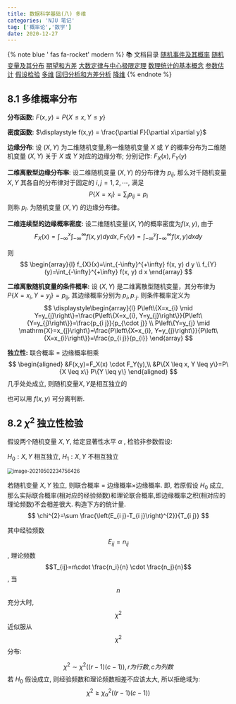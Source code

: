 ```yaml
---
title: 数据科学基础(八) 多维
categories: 'NJU 笔记'
tag: ['概率论','数学']
date: 2020-12-27
---
```



{% note blue ' fas fa-rocket' modern %}
📚 文档目录
<a href="/2020/12/27/数据科学基础/数据科学基础_01">随机事件及其概率</a>
<a href="/2020/12/27/数据科学基础/数据科学基础_02">随机变量及其分布</a>
<a href="/2020/12/27/数据科学基础/数据科学基础_03">期望和方差</a>
<a href="/2020/12/27/数据科学基础/数据科学基础_04">大数定律与中心极限定理</a>
<a href="/2020/12/27/数据科学基础/数据科学基础_05">数理统计的基本概念</a>
<a href="/2020/12/27/数据科学基础/数据科学基础_06">参数估计</a>
<a href="/2020/12/27/数据科学基础/数据科学基础_07">假设检验</a>
<a href="/2020/12/27/数据科学基础/数据科学基础_08">多维</a>
<a href="/2020/12/27/数据科学基础/数据科学基础_09">回归分析和方差分析</a>
<a href="/2020/12/27/数据科学基础/数据科学基础_10">降维</a>
{% endnote %}


## 8.1 多维概率分布

**分布函数:** $F(x,y) = P\{X \leq x,Y \leq y\}$

**密度函数:** $\displaystyle f(x,y) = \frac{\partial F}{\partial x\partial y}$

**边缘分布**: 设 $(X, Y)$ 为二维随机变量,称一维随机变量 $X$ 或 $Y$ 的概率分布为二维随机变量 $(X, Y)$ 关于 $X$ 或 $Y$ 对应的边缘分布; 分别记作: $F_{X}(x), F_{Y}(y)_{}$

**二维离散型边缘分布率**:
设二维随机变量 $(X, Y)$ 的分布律为 $p_{i j},$ 那么对千随机变量 $X, Y$ 其各自的分布律对于固定的 $i, j=1,2, \cdots,$ 满足
$$
P\left\{X=x_{i}\right\}=\sum_{j} p_{i j}=p_{i}
$$
则称 $p_{i} .$ 为随机变量 $(X, Y)$ 的边缘分布律。

**二维连续型的边缘概率密度:**
设二维随机变量$(X,Y)$的概率密度为$f(x,y)$, 由于
$$
F_{X}(x)=\int_{-\infty}^{x} \int_{-\infty}^{\infty} f(x, y) d y d x, F_{Y}(y)=\int_{-\infty}^{y} \int_{-\infty}^{\infty} f(x, y) d x d y
$$

则
$$
\begin{array}{l}
f_{X}(x)=\int_{-\infty}^{+\infty} f(x, y) d y \\
f_{Y}(y)=\int_{-\infty}^{+\infty} f(x, y) d x
\end{array}
$$

**二维离散随机变量的条件概率:**
设 $(X, Y)$ 是二维离散型随机变量，其分布律为 $P\{X=x_{i}, Y=y_{j}\}=p_{i j},$ 其边缘概率分别为 $p_{i}, p_{\cdot j} .$ 则条件概率定义为
$$
\displaystyle\begin{array}{l}
P\left\{X=x_{i} \mid Y=y_{j}\right\}=\frac{P\left\{X=x_{i}, Y=y_{j}\right\}}{P\left\{Y=y_{j}\right\}}=\frac{p_{i j}}{p_{\cdot j}} \\
P\left\{Y=y_{j} \mid \mathrm{X}=x_{j}\right\}=\frac{P\left\{X=x_{i}, Y=y_{j}\right\}}{P\left\{X=x_{i}\right\}}=\frac{p_{i j}}{p_{i}}
\end{array}
$$

**独立性:** 联合概率 = 边缘概率相乘
$$
\begin{aligned}
&F(x,y)=F_X(x) \cdot F_Y(y),\\
&P\{X \leq x, Y \leq y\}=P\{X \leq x\} P\{Y \leq y\}
\end{aligned}
$$
几乎处处成立, 则随机变量$X,Y$是相互独立的

也可以用 $f(x,y)$ 可分离判断.



## 8.2 $\chi^2$ 独立性检验

假设两个随机变量 $X,Y$, 给定显著性水平 $\alpha$ , 检验非参数假设:

$H_0: X,Y$ 相互独立, $H_1: X,Y$ 不相互独立

<img src="https://cdn.jsdelivr.net/npm/rikka-os@1.0.3/img/image-20210502234756426.webp" alt="image-20210502234756426" style="zoom:80%;" />

若随机变量 $X,Y$ 独立, 则联合概率  = 边缘概率$\times$边缘概率. 即, 若原假设 $H_0$ 成立, 那么实际联合概率(相对应的经验频数)和理论联合概率,即边缘概率之积(相对应的理论频数)不会相差很大. 构造下方的统计量.
$$
\chi^{2}=\sum \frac{\left(E_{i j}-T_{i j}\right)^{2}}{T_{i j}}
$$

其中经验频数 $$E_{ij}=n_{ij}$$, 理论频数$$T_{ij}=n\cdot \frac{n_i}{n} \cdot \frac{n_j}{n}$$, 当 $$n$$ 充分大时, $$\chi^2$$ 近似服从 $$\chi^2$$ 分布:

$$
\chi^{2} \sim \chi^{2}((r-1)(c-1)), r 为行数, c 为列数
$$
若 $H_0$ 假设成立, 则经验频数和理论频数相差不应该太大, 所以拒绝域为:
$$
\chi^{2} \geq \chi_{\alpha}^{2}((r-1)(c-1))
$$


